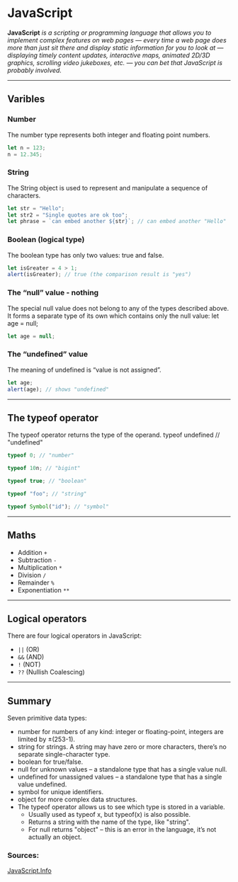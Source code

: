 # JavaScript

**JavaScript** _is a scripting or programming language that allows you to implement complex features on web pages — every time a web page does more than just sit there and display static information for you to look at — displaying timely content updates, interactive maps, animated 2D/3D graphics, scrolling video jukeboxes, etc. — you can bet that JavaScript is probably involved._

---

## Varibles

### Number

The number type represents both integer and floating point numbers.

```javascript
let n = 123;
n = 12.345;
```

### String

The String object is used to represent and manipulate a sequence of characters.

```javascript
let str = "Hello";
let str2 = "Single quotes are ok too";
let phrase = `can embed another ${str}`; // can embed another "Hello"
```

### Boolean (logical type)

The boolean type has only two values: true and false.

```javascript
let isGreater = 4 > 1;
alert(isGreater); // true (the comparison result is "yes")
```

### The “null” value - nothing

The special null value does not belong to any of the types described above. It forms a separate type of its own which contains only the null value: let age = null;

```javascript
let age = null;
```

### The “undefined” value

The meaning of undefined is “value is not assigned”.

```javascript
let age;
alert(age); // shows "undefined"
```

---

## The typeof operator

The typeof operator returns the type of the operand. typeof undefined // "undefined"

```javascript
typeof 0; // "number"

typeof 10n; // "bigint"

typeof true; // "boolean"

typeof "foo"; // "string"

typeof Symbol("id"); // "symbol"
```

---

## Maths

- Addition `+`
- Subtraction `-`
- Multiplication `*`
- Division `/`
- Remainder `%`
- Exponentiation `**`

---

## Logical operators

There are four logical operators in JavaScript:

- `||` (OR)
- `&&` (AND)
- `!` (NOT)
- `??` (Nullish Coalescing)

---

## Summary

Seven primitive data types:

- number for numbers of any kind: integer or floating-point, integers are limited by ±(253-1).
- string for strings. A string may have zero or more characters, there’s no separate single-character type.
- boolean for true/false.
- null for unknown values – a standalone type that has a single value null.
- undefined for unassigned values – a standalone type that has a single value undefined.
- symbol for unique identifiers.
- object for more complex data structures.
- The typeof operator allows us to see which type is stored in a variable.
  - Usually used as typeof x, but typeof(x) is also possible.
  - Returns a string with the name of the type, like "string".
  - For null returns "object" – this is an error in the language, it’s not actually an object.

### Sources:

[JavaScript.Info](https://javascript.info/types#the-undefined-value)
